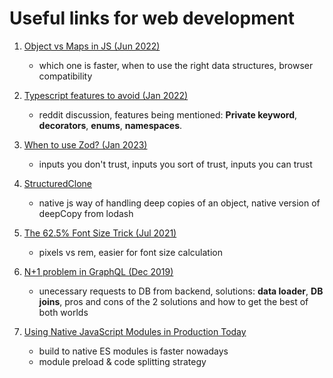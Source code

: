 # Useful links for web development

1. [Object vs Maps in JS (Jun 2022)](https://www.zhenghao.io/posts/object-vs-map)

   - which one is faster, when to use the right data structures, browser compatibility

2. [Typescript features to avoid (Jan 2022)](https://www.reddit.com/r/javascript/comments/s76t1l/typescript_features_to_avoid/)

   - reddit discussion, features being mentioned: **Private keyword**, **decorators**, **enums**, **namespaces**.

3. [When to use Zod? (Jan 2023)](https://www.totaltypescript.com/when-should-you-use-zod)

   - inputs you don't trust, inputs you sort of trust, inputs you can trust

4. [StructuredClone](https://developer.mozilla.org/en-US/docs/Web/API/structuredClone)

   - native js way of handling deep copies of an object, native version of deepCopy from lodash

5. [The 62.5% Font Size Trick (Jul 2021)](https://www.aleksandrhovhannisyan.com/blog/62-5-percent-font-size-trick/)

   - pixels vs rem, easier for font size calculation

6. [N+1 problem in GraphQL (Dec 2019)](https://www.youtube.com/watch?v=uCbFMZYQbxE&ab_channel=BenAwad)

   - unecessary requests to DB from backend, solutions: **data loader**, **DB joins**, pros and cons of the 2 solutions and how to get the best of both worlds

7. [Using Native JavaScript Modules in Production Today](https://philipwalton.com/articles/using-native-javascript-modules-in-production-today/)
   - build to native ES modules is faster nowadays
   - module preload & code splitting strategy
